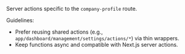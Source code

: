 Server actions specific to the `company-profile` route.

Guidelines:
- Prefer reusing shared actions (e.g., `app/dashboard/management/settings/actions/*`) via thin wrappers.
- Keep functions async and compatible with Next.js server actions.





